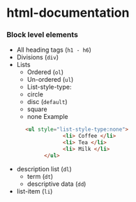 # html-documentation
### Block level elements
* All heading tags (`h1 - h6`)
* Divisions (`div`)
* Lists
  * Ordered (`ol`)
  * Un-ordered (`ul`)
   * List-style-type:
    * circle
    * disc (`default`)
    * square
    * none
    Example
```html
      <ul style="list-style-type:none">
			      <li> Coffee </li>
			      <li> Tea </li>
			      <li> Milk </li>
		    </ul>
```
  * description list (`dl`)
    * term (`dt`)
    * descriptive data (`dd`)
  * list-item (`li`)
